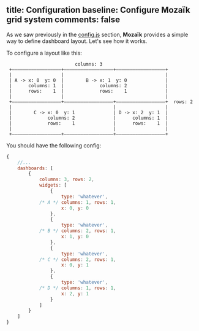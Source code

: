 title: Configuration
baseline: Configure Mozaïk grid system
comments: false
---
As we saw previously in the [config.js](/mozaik/docs/config-file.html) section, **Mozaïk** provides a simple way to define dashboard layout. Let's see how it works.


To configure a layout like this:

```
                         columns: 3
 +——————————————————+——————————————————+——————————————————+
 |                  |                                     |
 | A -> x: 0  y: 0  |        B -> x: 1  y: 0              |
 |      columns: 1  |             columns: 2              |
 |      rows:    1  |             rows:    1              |
 |                  |                                     |
 +——————————————————+——————————————————+——————————————————+  rows: 2
 |                                     |                  |
 |        C -> x: 0  y: 1              | D -> x: 2  y: 1  |
 |             columns: 2              |      columns: 1  |
 |             rows:    1              |      rows:    1  |
 |                                     |                  |
 +——————————————————+——————————————————+——————————————————+

```

You should have the following config:

``` javascript
{
    //...
    dashboards: [
        {
            columns: 3, rows: 2,
            widgets: [
                {
                    type: 'whatever',
            /* A */ columns: 1, rows: 1,
                    x: 0, y: 0
                },
                {
                    type: 'whatever',
            /* B */ columns: 2, rows: 1,
                    x: 1, y: 0
                },
                {
                    type: 'whatever',
            /* C */ columns: 2, rows: 1,
                    x: 0, y: 1
                },
                {
                    type: 'whatever',
            /* D */ columns: 1, rows: 1,
                    x: 2, y: 1
                }
            ]
        }
    ]
}
```
